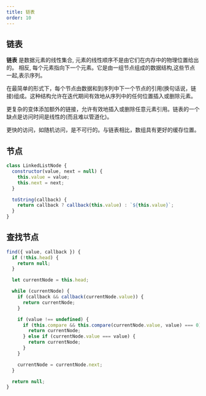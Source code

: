 ```yaml
---
title: 链表
order: 10
---
```


## 链表

**链表** 是数据元素的线性集合, 元素的线性顺序不是由它们在内存中的物理位置给出的。 相反, 每个元素指向下一个元素。它是由一组节点组成的数据结构,这些节点一起,表示序列。

在最简单的形式下，每个节点由数据和到序列中下一个节点的引用(换句话说，链接)组成。这种结构允许在迭代期间有效地从序列中的任何位置插入或删除元素。

更复杂的变体添加额外的链接，允许有效地插入或删除任意元素引用。链表的一个缺点是访问时间是线性的(而且难以管道化)。

更快的访问，如随机访问，是不可行的。与链表相比，数组具有更好的缓存位置。

## 节点

```js
class LinkedListNode {
  constructor(value, next = null) {
    this.value = value;
    this.next = next;
  }

  toString(callback) {
    return callback ? callback(this.value) : `${this.value}`;
  }
}
```

## 查找节点

```js
find({ value, callback }) {
  if (!this.head) {
    return null;
  }

  let currentNode = this.head;

  while (currentNode) {
    if (callback && callback(currentNode.value)) {
      return currentNode;
    }

    if (value !== undefined) {
      if (this.compare && this.compare(currentNode.value, value) === 0) {
        return currentNode;
      } else if (currentNode.value === value) {
        return currentNode;
      }
    }

    currentNode = currentNode.next;
  }

  return null;
}
```
